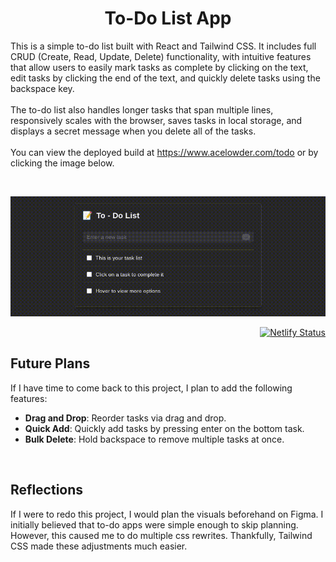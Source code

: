 <h1 align="center">
  To-Do List App
</h1>

This is a simple to-do list built with React and Tailwind CSS. It includes full CRUD (Create, Read, Update, Delete) functionality, with intuitive features that allow users to easily mark tasks as complete by clicking on the text, edit tasks by clicking the end of the text, and quickly delete tasks using the backspace key.<br/>
<br/>
The to-do list also handles longer tasks that span multiple lines, responsively scales with the browser, saves tasks in local storage, and displays a secret message when you delete all of the tasks.<br/><br/>
You can view the deployed build at <a href="https://www.acelowder.com/todo">https://www.acelowder.com/todo</a> or by clicking the image below.

&nbsp;

<a href="https://www.acelowder.com/todo"><img src="example.gif" width="1280"></a>
<div align="right">
  
[![Netlify Status](https://api.netlify.com/api/v1/badges/7ea9379c-5c29-4b50-8813-c2fef66699ae/deploy-status)](https://acelowder.com/todo)
</div>





## Future Plans
If I have time to come back to this project, I plan to add the following features:
- **Drag and Drop**: Reorder tasks via drag and drop.
- **Quick Add**: Quickly add tasks by pressing enter on the bottom task.
- **Bulk Delete**: Hold backspace to remove multiple tasks at once.

&nbsp;

## Reflections

If I were to redo this project, I would plan the visuals beforehand on Figma. I initially believed that to-do apps were simple enough to skip planning. However, this caused me to do multiple css rewrites. Thankfully, Tailwind CSS made these adjustments much easier.
